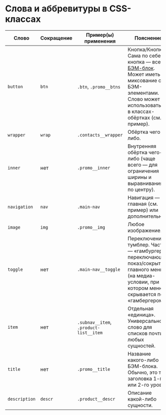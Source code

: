 # Слова и аббревитуры в CSS-классах

Слово     | Сокращение | Пример(ы) применения | Пояснение
-----     | -----------| ---------------------| ---------
`button`  | `btn`  | `.btn`, `.promo__btns` | Кнопка/Кнопки. Сама по себе кнопка — всегда [БЭМ-блок](http://nicothin.github.io/idiomatic-pre-CSS/#bem-block). Может иметь миксование с БЭМ-элементами. Слово может использоваться в классах-обёртках (см. пример).
`wrapper` | `wrap` | `.contacts__wrapper` | Обёртка чего-либо.
`inner`   | нет    | `.promo__inner` | Внутренняя обёртка чего-либо (чаще всего — для ограничения ширины и выравнивания по центру).
`navigation` | `nav` | `.main-nav` | Навигация — главная (см. пример) или дополнительная.
`image`   | `img`  | `.promo__img` | Любое изображение.
`toggle`  | нет    | `.main-nav__toggle` | Переключение, тумблер. Часто — «гамбургер», переключающий показ/сокрытие главного меню (на медиа-условии, при котором меню скрывается под «гамбергером»).
`item`    | нет    | `.subnav__item`, `.product-list__item` | Отдельная «единица». Универсальное слово для списков почти любых сущностей.
`title`   | нет    | `.promo__title` | Название какого-либо БЭМ-блока. Обычно, это тег заголовка 1-го или 2-го уровня.
`description` | `descr` | `.product__descr` | Описание какой-либо сущности.
